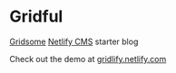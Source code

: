 # Gridful

[Gridsome](https://gridsome.org/) [Netlify CMS](https://www.netlifycms.org/) starter blog

Check out the demo at [gridlify.netlify.com](https://gridlify.netlify.com)